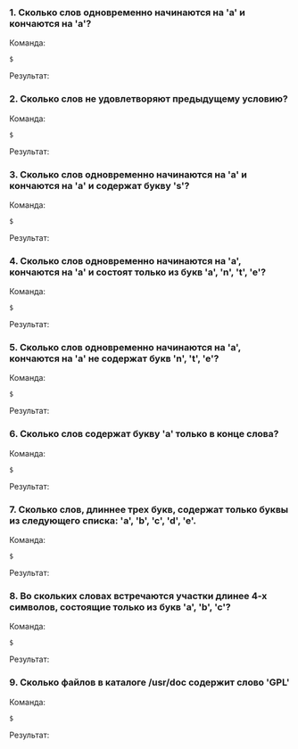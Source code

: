 ### 1. Сколько слов одновременно начинаются на 'a' и кончаются на 'a'?

Команда:

```
$
```

Результат:

### 2. Сколько слов не удовлетворяют предыдущему условию?

Команда:

```
$
```

Результат:

### 3. Сколько слов одновременно начинаются на 'a' и кончаются на 'a' и содержат букву 's'?

Команда:

```
$
```

Результат:

### 4. Сколько слов одновременно начинаются на 'a', кончаются на 'a' и состоят только из букв 'a', 'n', 't', 'e'?

Команда:

```
$
```

Результат:

### 5. Сколько слов одновременно начинаются на 'a', кончаются на 'a' не содержат букв 'n', 't', 'e'?

Команда:

```
$
```

Результат:

### 6. Сколько слов содержат букву 'a' только в конце слова?

Команда:

```
$
```

Результат:

### 7. Сколько слов, длиннее трех букв, содержат только буквы из следующего списка: 'a', 'b', 'c', 'd', 'e'.

Команда:

```
$
```

Результат:

### 8. Во скольких словах встречаются участки длинее 4-х символов, состоящие только из букв 'a', 'b', 'c'?

Команда:

```
$
```

Результат:

### 9. Сколько файлов в каталоге /usr/doc содержит слово 'GPL'

Команда:


```
$
```

Результат:
